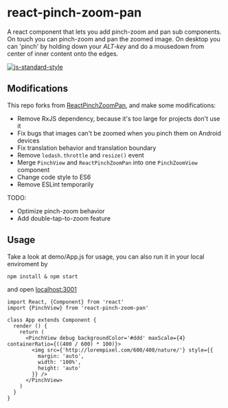 # react-pinch-zoom-pan

A react component that lets you add pinch-zoom and pan sub components. On touch you can pinch-zoom and pan the zoomed image. On desktop you can 'pinch' by holding down your *ALT-key* and do a mousedown from center of inner content onto the edges.

[![js-standard-style](https://img.shields.io/badge/code%20style-standard-brightgreen.svg?style=flat)](https://github.com/feross/standard)

## Modifications

This repo forks from [ReactPinchZoomPan](https://github.com/gerhardsletten/react-pinch-zoom-pan), and make some modifications:

- Remove RxJS dependency, because it's too large for projects don't use it
- Fix bugs that images can't be zoomed when you pinch them on Android devices
- Fix translation behavior and translation boundary
- Remove `lodash.throttle` and `resize()` event
- Merge `PinchView` and `ReactPinchZoomPan` into one `PinchZoomView` component
- Change code style to ES6
- Remove ESLint temporarily

TODO:

- Optimize pinch-zoom behavior
- Add double-tap-to-zoom feature

## Usage

Take a look at demo/App.js for usage, you can also run it in your local enviroment by

`npm install & npm start`

and open [localhost:3001](http://localhost:3001)

```
import React, {Component} from 'react'
import {PinchView} from 'react-pinch-zoom-pan'

class App extends Component {
  render () {
    return (
      <PinchView debug backgroundColor='#ddd' maxScale={4} containerRatio={((400 / 600) * 100)}>
        <img src={'http://lorempixel.com/600/400/nature/'} style={{
          margin: 'auto',
          width: '100%',
          height: 'auto'
        }} />
      </PinchView>
    )
  }
}
```
